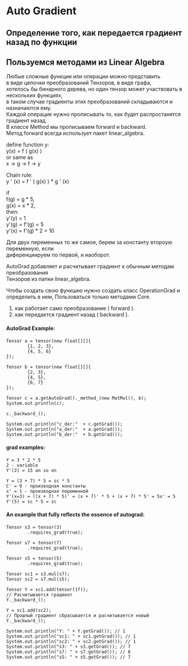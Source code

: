 # Auto Gradient

## Определение того, как передается градиент назад по функции
## Пользуемся методами из Linear Algebra

Любые сложные функции или операции можно представить   
в виде цепочки преобразований Тензоров, в виде графа,   
хотелось бы бинарного дерева, но один тензор может участвовать в нескольких функциях,  
в таком случае градиенты этих преобразований складываются и назначаются ему.  
Каждой операцие нужно прописывать то, как будет распростанятся градиент назад.  
В классе Method мы прописываем forward и backward.  
Метод forward всегда использует пакет linear_algebra.

define function y:  
y(x) = f ( g(x) )  
or same as  
x -> g -> f -> y

Chain rule:  
y ' (x) = f ' ( g(x) ) * g ' (x)

if  
f(g) = g * 5,  
g(x) = x * 2,  
then:  
y'(y) = 1  
y'(g) = f'(g) = 5  
y'(x) = f'(g) * 2 = 10  

Для двух переменных то же самое, берем за константу второую переменную, если  
диференциируем по первой, и наоборот.

AutoGrad добавляет и расчитывает градиент к обычным методам преобразования  
Тензоров из папки linear_algebra. 

Чтобы создать свою функцию нужно создать класс OperationGrad и определить в нем,
Пользоваться только  методами Core.
1) как работает само преобразование ( forward ).
2) как передается градиент назад ( backward ).

#### AutoGrad Example:
```
Tensor a = tensor(new float[][]{
        {1, 2, 3},
        {4, 5, 6}
});

Tensor b = tensor(new float[][]{
        {2, 3},
        {4, 5},
        {6, 7}
});

Tensor c = a.getAutoGrad()._method_(new MatMul(), b);
System.out.println(c);

c._backward_();

System.out.println("c_der:"  + c.getGrad());
System.out.println("a_der:"  + a.getGrad());
System.out.println("b_der:"  + b.getGrad());
```
#### grad examples:
```
Y = 3 * 2 * 5
2 - variable
Y'(2) = 15 an so on
```

```
Y = (3 + 7) * 5 = sc * 5
C' = 0 - производная константы
x' = 1 - производная переменной
Y'(x=3) = ((x + 7) * 5)' = (x + 7)' * 5 + (x + 7) * 5' = 5x' = 5
Y'(5) = sc * 5 = sc
```

#### An example that fully reflects the essence of autograd:
```
Tensor s3 = tensor(3)
        .requires_grad(true);

Tensor s7 = tensor(7)
        .requires_grad(true);

Tensor s5 = tensor(5)
        .requires_grad(true);

Tensor sc1 = s3.mul(s7);
Tensor sc2 = s7.mul(s5);

Tensor Y = sc1.add(tensor(1f)); 
// Расчитывается градиент
Y._backward_();

Y = sc1.add(sc2);
// Прошлый градиент сбрасывается и расчитывается новый
Y._backward_(); 

System.out.println("Y: " + Y.getGrad()); // 1
System.out.println("sc1: " + sc1.getGrad()); // 1
System.out.println("sc2: " + sc2.getGrad()); // 1
System.out.println("s3: " + s3.getGrad()); // 7
System.out.println("s7: " + s7.getGrad()); // 8
System.out.println("s5: " + s5.getGrad()); // 7
```